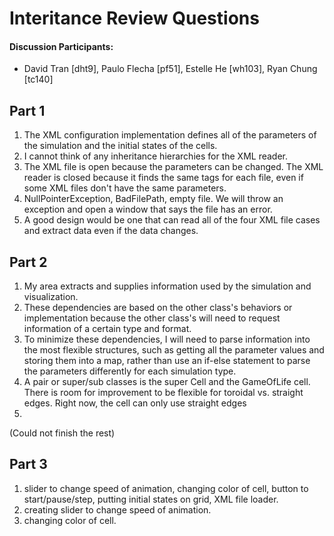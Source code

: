 # Interitance Review Questions

#### Discussion Participants:
  * David Tran [dht9], Paulo Flecha [pf51], Estelle He [wh103], Ryan Chung [tc140]

## Part 1

1. The XML configuration implementation defines all of the parameters of the simulation and the initial states of the cells.
2.  I cannot think of any inheritance hierarchies for the XML reader.
3. The XML file is open because the parameters can be changed. The XML reader is closed because it finds the same tags for each file, even if some XML files don't have the same parameters.
4. NullPointerException, BadFilePath, empty file. We will throw an exception and open a window that says the file has an error.
5. A good design would be one that can read all of the four XML file cases and extract data even if the data changes. 

## Part 2
1. My area extracts and supplies information used by the simulation and visualization.
2. These dependencies are based on the other class's behaviors or implementation because the other class's will need to request information of a certain type and format.
3. To minimize these dependencies, I will need to parse information into the most flexible structures, such as getting all the parameter values and storing them into a map, rather than use an if-else statement to parse the parameters differently for each simulation type. 
4. A pair or super/sub classes is the super Cell and the GameOfLife cell. There is room for improvement to be flexible for toroidal vs. straight edges. Right now, the cell can only use straight edges
5.

(Could not finish the rest)


## Part 3

1. slider to change speed of animation, changing color of cell, button to start/pause/step, putting initial states on grid, XML file loader.
2. creating slider to change speed of animation.
3. changing color of cell. 